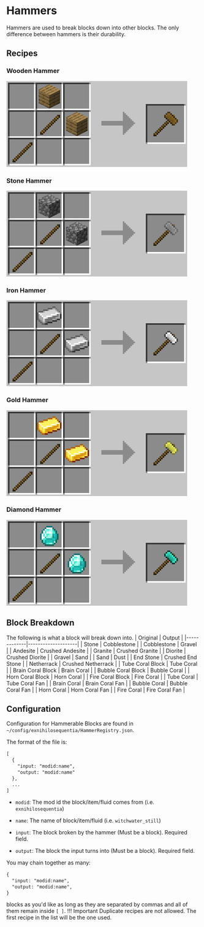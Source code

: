 Hammers
=======
Hammers are used to break blocks down into other blocks. The only difference between hammers is their durability.

Recipes
-------
### Wooden Hammer
![](images/recipes/hammer_wood.png)

### Stone Hammer
![](images/recipes/hammer_stone.png)

### Iron Hammer
![](images/recipes/hammer_iron.png)

### Gold Hammer
![](images/recipes/hammer_gold.png)

### Diamond Hammer
![](images/recipes/hammer_diamond.png)

Block Breakdown
---------------
The following is what a block will break down into.
| Original    | Output             |
|-------------|--------------------|
| Stone       | Cobblestone        |
| Cobblestone | Gravel             |
| Andesite    | Crushed Andesite   |
| Granite     | Crushed Granite    |
| Diorite     | Crushed Diorite    |
| Gravel      | Sand               |
| Sand        | Dust               |
| End Stone   | Crushed End Stone  |
| Netherrack  | Crushed Netherrack |
| Tube Coral Block | Tube Coral |
| Brain Coral Block | Brain Coral |
| Bubble Coral Block | Bubble Coral |
| Horn Coral Block | Horn Coral |
| Fire Coral Block | Fire Coral |
| Tube Coral | Tube Coral Fan |
| Brain Coral | Brain Coral Fan |
| Bubble Coral | Bubble Coral Fan |
| Horn Coral | Horn Coral Fan |
| Fire Coral | Fire Coral Fan |

Configuration
-------------
Configuration for Hammerable Blocks are found in `~/config/exnihilosequentia/HammerRegistry.json`.

The format of the file is: 
```
[
  {
    "input: "modid:name",
    "output: "modid:name"
  },
  ...
]
```
- `modid`: The mod id the block/item/fluid comes from (i.e. `exnihilosequentia`)
- `name`: The name of block/item/fluid (i.e. `witchwater_still`)

- `input`: The block broken by the hammer (Must be a block). Required field.
- `output`: The block the input turns into (Must be a block). Required field.


You may chain together as many:
```
{
  "input: "modid:name",
  "output: "modid:name",
}
```
blocks as you'd like as long as they are separated by commas and all of them remain inside `[ ]`.
!!! Important
    Duplicate recipes are not allowed. The first recipe in the list will be the one used.